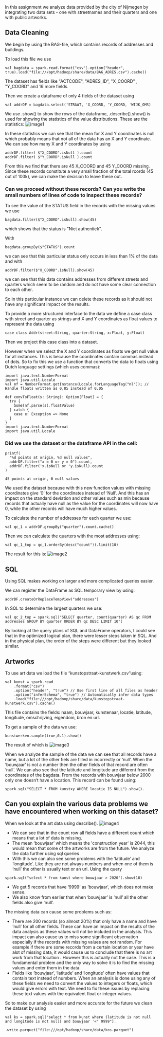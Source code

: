 In this assignment we analyze data provided by the city of Nijmegen by integrating two data sets - one with streetnames and their quarters and one with public artworks.

## Data Cleaning
We begin by using the BAG-file, which contains records of addresses and buildings. 

To load this file we use

```
val bagdata = spark.read.format("csv").option("header", true).load("file:///opt/hadoop/share/data/BAG_ADRES.csv").cache()
```
The dataset has fields like "ACTCODE", "ADRES_ID", "X_COORD" , "Y_COORD" and 16 more fields.

Then we create a dataframe of only 4 fields of the dataset using

```
val addrDF = bagdata.select('STRAAT, 'X_COORD, 'Y_COORD, 'WIJK_OMS)
```

We use .show() to show the rows of the dataframe, .describe().show() is used for showing the statistics of the value distributions. These are the statistics:
![image1](image1.png)

In these statistics we can see that the mean for X and Y coordinates is null which probably means that not all of the data has an X and Y coordinate. 
We can see how many X and Y coordinates by using 
```
addrDF.filter( $"X_COORD".isNull ).count
addrDF.filter( $"Y_COORD".isNull ).count
```
From this we find that there are 45 X_COORD and 45 Y_COORD missing. Since these records constitute a very small fraction of the total rcords (45 out of 100k), we can make the decision to leave these out.

###  Can we proceed without these records? Can you write the small numbers of lines of code to inspect these records?

To see the value of the STATUS field in the  records with the missing values we use
```
bagdata.filter($"X_COORD".isNull).show(45)
```
which shows that the status is "Niet authentiek".

With
```
bagdata.groupBy($"STATUS").count
```
we can see that this particular status only occurs in less than 1% of the data and with 
```
addrDF.filter($"X_COORD".isNull).show(45) 
```
we can see that this data contains addresses from different streets and quarters which seem to be random and do not have some clear connection to each other.

So in this particular instance we can delete these records as it should not have any significant impact on the results.

To provide a more structured interface to the data we define a case class with street and quarter as strings and X and Y coordinates as float values to represent the data using
```
case class Addr(street:String, quarter:String, x:Float, y:Float)
```
Then we project this case class into a dataset.

However when we select the X and Y coordinates as floats we get null value for all instances. This is because the coordinates contain commas instead of dots.
So to fix this we use  a function that converts the data to floats using Dutch language settings (which uses commas):
```
import java.text.NumberFormat
import java.util.Locale
val nf = NumberFormat.getInstance(Locale.forLanguageTag("nl")); // Handle floats written as 0,05 instead of 0.05

def convToFloat(s: String): Option[Float] = {
  try {
    Some(nf.parse(s).floatValue)
  } catch {
    case e: Exception => None
  }
}
import java.text.NumberFormat
import java.util.Locale
```
### Did we use the dataset or the dataframe API in the cell:
```
printf(
  "%d points at origin, %d null values",
  addrDF.filter("x = 0 or y = 0").count,
  addrDF.filter('x.isNull or 'y.isNull).count
)

45 points at origin, 0 null values
```
We used the dataset because with this new function values with missing coordinates give ‘0’ for the coordinates instead of ‘Null’. 
And this has an impact on the standard deviation and other values such as min because records that actually have null as the value for the coordinates will now have 0, while the other records will have much higher values.

To calculate the number of addresses for each quarter we use:
```
val qc_1 = addrDF.groupBy("quarter").count.cache()
```
Then we can calculate the quarters with the most addresses using:
```
val qc_1_top = qc_1.orderBy(desc("count")).limit(10)
```
The result for this is:
![image2](image2.png)

## SQL

Using SQL makes working on larger and more complicated queries easier.

We can register the DataFrame as SQL temporary view by using:
```
addrDF.createOrReplaceTempView("addresses")
```
In SQL to determine the largest quarters we use:
```
val qc_2_top = spark.sql("SELECT quarter, count(quarter) AS qc FROM addresses GROUP BY quarter ORDER BY qc DESC LIMIT 10")
```
By looking at the query plans of SQL and DataFrame operators, I could see that in the optimized logical plan, there were lesser steps taken in SQL. And in the physical plan, the order of the steps were different but they looked similar.

## Artworks

To use art data we load the file “kunstopstraat-kunstwerk.csv”using:
```
val kunst = spark.read
    .format("csv")
    .option("header", "true") // Use first line of all files as header
    .option("inferSchema", "true") // Automatically infer data types
    .load("file:///opt/hadoop/share/data/kunstopstraat-kunstwerk.csv").cache()
```
This file contains the fields: naam, bouwjaar, kunstenaar, locatie, latitude, longitude, omschrijving, eigendom, bron en url.

To get a sample of the data we use:
``` 
kunstwerken.sample(true,0.1).show()
```
The result of which is
![image3](image3.png)

When we analyze the sample of the data we can see that all records have a name, but a lot of the other fiels are filled in incorrectly or ‘null’.
When the ‘bouwjaar’ is not a number then the other fields of that record are often ‘null’. 
We can  also see that the latitude and longitude are different from the coordinates of the bagdata.
From the records with bouwjaar below 2000 only one doesn’t have a location. This record can be found using:
```
spark.sql("SELECT * FROM kunstxy WHERE locatie IS NULL").show().
```

## Can you explain the various data problems we have encountered when working on this dataset? 

When we look at the art data using describe().
![image4](image4.png)

- We can see that in the count row all fields have a different count which means that a lot of data is missing.
- The mean ‘bouwjaar’ which means the 'construction year' is 2044, this would mean that some of the artworks are from the future.
We analyze the data further using sql queries
- With this we can also see some problems with the ‘latitude’ and ‘longitude’. Like they are  not always numbers and  when one of them is ‘null’ the other is usually text or an url.
Using the query
```
spark.sql("select * from kunst where bouwjaar > 2020").show(10)
```
- We get 5 records that have ‘9999’ as ‘bouwjaar', which does not make sense.
- We also know from earlier that when ‘bouwjaar’ is ‘null’ all the other fields also give ‘null’.

The missing data can cause some problems such as:

- There are 200 records (so almost 20%) that only have a name and have ‘null’ for all other fields. These can have an impact on the results of the data analysis as these values will not be included in the analysis. This impact can also cause us to miss some significant observation especially if the records with missing values are not random.
For example if there are some records from a certain location or year have alot of missing data, it would cause us to conclude that there is no art work from that location . However this is actually not the case. This is a fundamental problem and the only way to solve it is to find the missing values and enter them in the data.
- Fields like ‘bouwjaar’, ‘latitude’ and ‘longitude’ often have values that contain text instead of numbers. When an analysis is done using any of these fields we need to convert the values to integers or floats, which would give errors with text. We need to fix these issues by replacing these text values with the equivalent float or integer values.
 
So to make our analysis easier and more accurate for the future we clean the dataset by using
```
val ks = spark.sql("select * from kunst where (latitude is not null and longitude is not null) and bouwjaar '<' 9999").
              .write.parquet("file:///opt/hadoop/share/data/kos.parquet")
```


